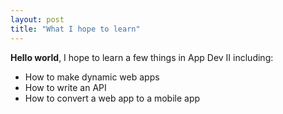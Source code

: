 ```yaml
---
layout: post
title: "What I hope to learn"
---
```

**Hello world**, I hope to learn a few things in App Dev II including:
- How to make dynamic web apps
- How to write an API
- How to convert a web app to a mobile app
